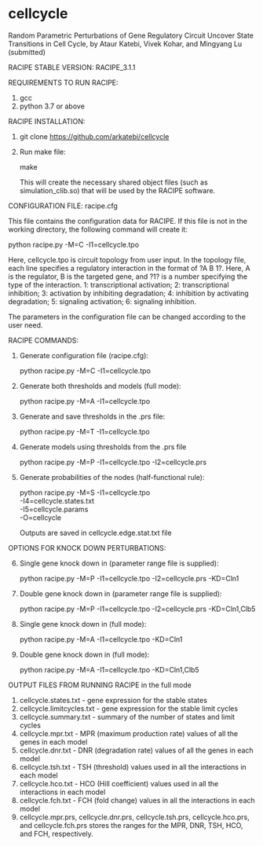 # cellcycle
Random Parametric Perturbations of Gene Regulatory Circuit Uncover State Transitions in Cell Cycle, by Ataur Katebi, Vivek Kohar, and Mingyang Lu (submitted)


RACIPE STABLE VERSION: RACIPE_3.1.1

REQUIREMENTS TO RUN RACIPE:
 1. gcc  
 2. python 3.7 or above

RACIPE INSTALLATION:
 1. git clone https://github.com/arkatebi/cellcycle
 2. Run make file: 

    make

    This will create the necessary shared object files (such as simulation_clib.so) that will be used by the RACIPE software.


CONFIGURATION FILE: racipe.cfg

   This file contains the configuration data for RACIPE. If this file is not in the working directory, the following command will create it:

   python racipe.py -M=C -I1=cellcycle.tpo

   Here, cellcycle.tpo is circuit topology from user input. In the topology file, each line specifies a regulatory interaction in the format of ?A B 1?. Here, A is the regulator, B is the targeted gene, and ?1? is a number specifying the type of the interaction. 1: transcriptional activation; 2: transcriptional inhibition; 3: activation by inhibiting degradation; 4: inhibition by activating degradation; 5: signaling activation; 6: signaling inhibition.

   The parameters in the configuration file can be changed according to the user need.

RACIPE COMMANDS:
1. Generate configuration file (racipe.cfg):

   python racipe.py -M=C -I1=cellcycle.tpo
2. Generate both thresholds and models (full mode):

   python racipe.py -M=A -I1=cellcycle.tpo
3. Generate and save thresholds in the .prs file:

   python racipe.py -M=T -I1=cellcycle.tpo
4. Generate models using thresholds from the .prs file

   python racipe.py -M=P -I1=cellcycle.tpo -I2=cellcycle.prs
5. Generate probabilities of the nodes (half-functional rule):

   python racipe.py -M=S -I1=cellcycle.tpo \
                         -I4=cellcycle.states.txt \
                         -I5=cellcycle.params \
                         -O=cellcycle

   Outputs are saved in cellcycle.edge.stat.txt file



OPTIONS FOR KNOCK DOWN PERTURBATIONS: 

6. Single gene knock down in (parameter range file is supplied):

   python racipe.py -M=P -I1=cellcycle.tpo -I2=cellcycle.prs -KD=Cln1

7. Double gene knock down in (parameter range file is supplied):

   python racipe.py -M=P -I1=cellcycle.tpo -I2=cellcycle.prs -KD=Cln1,Clb5

8. Single gene knock down in (full mode):

   python racipe.py -M=A -I1=cellcycle.tpo -KD=Cln1

9. Double gene knock down in (full mode):

   python racipe.py -M=A -I1=cellcycle.tpo -KD=Cln1,Clb5


OUTPUT FILES FROM RUNNING RACIPE in the full mode
1. cellcycle.states.txt - gene expression for the stable states
2. cellcycle.limitcycles.txt - gene expression for the stable limit cycles
3. cellcycle.summary.txt - summary of the number of states and limit cycles 
4. cellcycle.mpr.txt - MPR (maximum production rate) values of all 
                the genes in each model 
5. cellcycle.dnr.txt - DNR (degradation rate) values of all the genes 
                in each model
6. cellcycle.tsh.txt - TSH (threshold) values used in all the 
                interactions in each model 
7. cellcycle.hco.txt - HCO (Hill coefficient) values used in 
                all the interactions in each model 
8. cellcycle.fch.txt - FCH (fold change) values in all the 
                interactions in each model
9. cellcycle.mpr.prs, cellcycle.dnr.prs, cellcycle.tsh.prs, cellcycle.hco.prs, and cellcycle.fch.prs stores the ranges for the MPR, DNR, TSH, HCO, and FCH, respectively.


